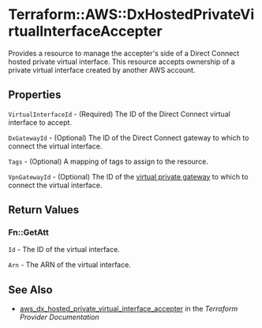 # Terraform::AWS::DxHostedPrivateVirtualInterfaceAccepter

Provides a resource to manage the accepter's side of a Direct Connect hosted private virtual interface.
This resource accepts ownership of a private virtual interface created by another AWS account.

## Properties

`VirtualInterfaceId` - (Required) The ID of the Direct Connect virtual interface to accept.

`DxGatewayId` - (Optional) The ID of the Direct Connect gateway to which to connect the virtual interface.

`Tags` - (Optional) A mapping of tags to assign to the resource.

`VpnGatewayId` - (Optional) The ID of the [virtual private gateway](vpn_gateway.html) to which to connect the virtual interface.


## Return Values

### Fn::GetAtt

`Id` - The ID of the virtual interface.

`Arn` - The ARN of the virtual interface.

## See Also

* [aws_dx_hosted_private_virtual_interface_accepter](https://www.terraform.io/docs/providers/aws/r/dx_hosted_private_virtual_interface_accepter.html) in the _Terraform Provider Documentation_